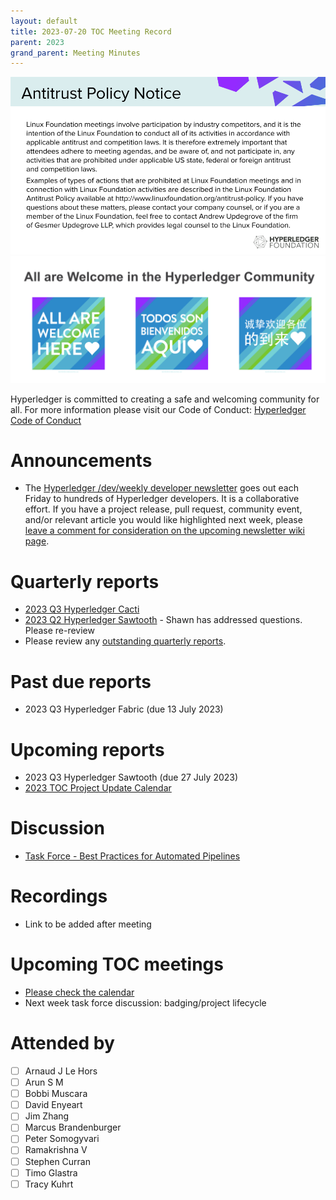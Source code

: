 ```yaml
---
layout: default
title: 2023-07-20 TOC Meeting Record
parent: 2023
grand_parent: Meeting Minutes
---
```

![Antitrust Policy Notice](../images/antitrust-policy-notice.png "Antitrust Policy Notice")
![All are Welcome in the Hyperledger Community](../images/all-are-welcome.png "All are Welcome in the Hyperledger Community")

Hyperledger is committed to creating a safe and welcoming community for all. For more information please visit our Code of Conduct: [Hyperledger Code of Conduct](https://toc.hyperledger.org/governing-documents/code-of-conduct.html)

# Announcements
* The [Hyperledger /dev/weekly developer newsletter](https://wiki.hyperledger.org/pages/viewpage.action?pageId=39618905) goes out each Friday to hundreds of Hyperledger developers. It is a collaborative effort. If you have a project release, pull request, community event, and/or relevant article you would like highlighted next week, please [leave a comment for consideration on the upcoming newsletter wiki page](https://wiki.hyperledger.org/display/DR/2023).

# Quarterly reports
* [2023 Q3 Hyperledger Cacti](https://github.com/hyperledger/toc/pull/139)
* [2023 Q2 Hyperledger Sawtooth](https://github.com/hyperledger/toc/pull/128) - Shawn has addressed questions. Please re-review
* Please review any [outstanding quarterly reports](https://github.com/hyperledger/toc/pulls?q=is%3Apr+is%3Aopen+label%3Aquarterly-report+user-review-requested%3A%40me).

# Past due reports
* 2023 Q3 Hyperledger Fabric (due 13 July 2023)

# Upcoming reports
* 2023 Q3 Hyperledger Sawtooth (due 27 July 2023)
* [2023 TOC Project Update Calendar](../../project-reports/2023/2023-updates.md)

# Discussion
* [Task Force - Best Practices for Automated Pipelines](https://github.com/hyperledger/toc/issues/44)

# Recordings
* Link to be added after meeting

# Upcoming TOC meetings
* [Please check the calendar](https://lists.hyperledger.org/g/toc/calendar)
* Next week task force discussion: badging/project lifecycle

# Attended by
* [ ] Arnaud J Le Hors
* [ ] Arun S M
* [ ] Bobbi Muscara
* [ ] David Enyeart
* [ ] Jim Zhang
* [ ] Marcus Brandenburger
* [ ] Peter Somogyvari
* [ ] Ramakrishna V
* [ ] Stephen Curran
* [ ] Timo Glastra
* [ ] Tracy Kuhrt
